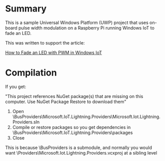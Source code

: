 # Summary

This is a sample Universal Windows Platform (UWP) project that uses on-board pulse width modulation on a Raspberry Pi running Windows IoT to fade an LED.

This was written to support the article:

[How to Fade an LED with PWM in Windows IoT](http://blog.infernored.com/how-to-fade-an-led-with-pwm-in-windows-iot) 

# Compilation

If you get:

"This project references NuGet package(s) that are missing on this computer. Use NuGet Package Restore to download them"

1. Open \BusProviders\Microsoft.IoT.Lightning.Providers\Microsoft.Iot.Lightning.Providers.sln
2. Compile or restore packages so you get dependencies in \BusProviders\Microsoft.IoT.Lightning.Providers\packages
3. Close

This is because \BusProviders is a submodule, and normally you would want \Providers\Microsoft.Iot.Lightning.Providers.vcxproj at a sibling level
